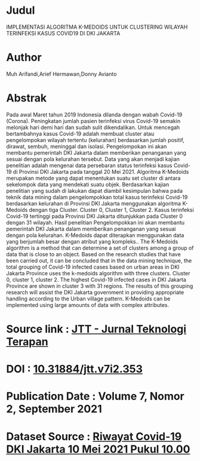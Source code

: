 # Judul 
IMPLEMENTASI ALGORITMA K-MEDOIDS UNTUK CLUSTERING WILAYAH TERINFEKSI KASUS COVID19 DI DKI JAKARTA
# Author 
Muh Arifandi,Arief Hermawan,Donny Avianto
# Abstrak
Pada awal Maret tahun 2019 Indonesia dilanda dengan wabah Covid-19 (Corona). Peningkatan jumlah pasien terinfeksi virus Covid-19 semakin melonjak hari demi hari dan sudah sulit dikendalikan. Untuk mencegah bertambahnya kasus Covid-19 adalah membuat cluster atau pengelompokan wilayah tertentu (kelurahan) berdasarkan jumlah positif, dirawat, sembuh, meninggal dan isolasi. Pengelompokan ini akan membantu pemerintah DKI Jakarta dalam memberikan penanganan yang sesuai dengan pola kelurahan tersebut. Data yang akan menjadi kajian penelitian adalah mengenai data persebaran status terinfeksi kasus Covid-19 di Provinsi DKI Jakarta pada tanggal 20 Mei 2021. Algoritma K-Medoids merupakan metode yang dapat menentukan suatu set cluster di antara sekelompok data yang mendekati suatu objek. Berdasarkan kajian penelitian yang sudah di lakukan dapat diambil kesimpulan bahwa pada teknik data mining dalam pengelompokkan total kasus terinfeksi Covid-19 berdasarkan kelurahan di Provinsi DKI Jakarta menggunakan algoritma K-Medoids dengan tiga Cluster. Cluster 0, Cluster 1, Cluster 2. Kasus terinfeksi Covid-19 tertinggi pada Provinsi DKI Jakarta ditunjukkan pada Cluster 0 dengan 31 wilayah. Hasil penelitian Pengelompokkan ini akan membantu pemerintah DKI Jakarta dalam memberikan penanganan yang sesuai dengan pola kelurahan. K-Medoids dapat diterapkan menggunakan data yang berjumlah besar dengan atribut yang kompleks.. The K-Medoids algorithm is a method that can determine a set of clusters among a group of data that is close to an object. Based on the research studies that have been carried out, it can be concluded that in the data mining technique, the total grouping of Covid-19 infected cases based on urban areas in DKI Jakarta Province uses the k-medoids algorithm with three clusters. Cluster 0, cluster 1, cluster 2. The highest Covid-19 infected cases in DKI Jakarta Province are shown in cluster 3 with 31 regions. The results of this grouping research will assist the DKI Jakarta government in providing appropriate handling according to the Urban village pattern. K-Medoids can be implemented using large amounts of data with complex attributes.
# Source link : [JTT - Jurnal Teknologi Terapan](https://jurnal.polindra.ac.id/index.php/jtt/article/view/353)
# DOI : [10.31884/jtt.v7i2.353](https://doi.org/10.31884/jtt.v7i2.353"DOI")
# Publication Date : Volume 7, Nomor 2, September 2021 
# Dataset Source : [Riwayat Covid-19 DKI Jakarta 10 Mei 2021 Pukul 10.00](https://riwayat-file-covid-19-dkijakartajakartagis.hub.arcgis.com)
